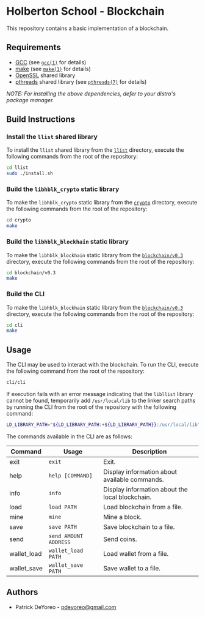 # Holberton School - Blockchain

This repository contains a basic implementation of a blockchain.

## Requirements

- [GCC](https://gcc.gnu.org/) (see [`gcc(1)`](https://www.man7.org/linux/man-pages/man1/gcc.1.html) for details)
- [make](https://www.gnu.org/software/make/) (see [`make(1)`](https://man7.org/linux/man-pages/man1/make.1.html) for details)
- [OpenSSL](https://www.openssl.org/) shared library
- [pthreads](https://en.wikipedia.org/wiki/Pthreads) shared library (see [`pthreads(7)`](https://man7.org/linux/man-pages/man7/pthreads.7.html) for details)

*NOTE: For installing the above dependencies, defer to your distro's package manager.*

## Build Instructions

### Install the `llist` shared library

To install the `llist` shared library from the [`llist`](llist/) directory, execute the following commands from the root of the repository:

```sh
cd llist
sudo ./install.sh
```

### Build the `libhblk_crypto` static library

To make the `libhblk_crypto` static library from the [`crypto`](crypto/) directory, execute the following commands from the root of the repository:

```sh
cd crypto
make
```

### Build the `libhblk_blockhain` static library

To make the `libhblk_blockhain` static library from the [`blockchain/v0.3`](blockchain/v0.3/) directory, execute the following commands from the root of the repository:

```sh
cd blockchain/v0.3
make
```

### Build the CLI

To make the `libhblk_blockhain` static library from the [`blockchain/v0.3`](blockchain/v0.3/) directory, execute the following commands from the root of the repository:

```sh
cd cli
make
```

## Usage

The CLI may be used to interact with the blockchain. To run the CLI, execute the following command from the root of the repository:

```sh
cli/cli
```

If execution fails with an error message indicating that the `libllist` library cannot be found, temporarily add `/usr/local/lib` to the linker search paths by running the CLI from the root of the repository with the following command:

```sh
LD_LIBRARY_PATH="${LD_LIBRARY_PATH:+${LD_LIBRARY_PATH}}:/usr/local/lib" cli/cli
```

The commands available in the CLI are as follows:

| Command     | Usage                 | Description                                     |
| ----------- | --------------------- | ----------------------------------------------- |
| exit        | `exit`                | Exit.                                           |
| help        | `help [COMMAND]`      | Display information about available commands.   |
| info        | `info`                | Display information about the local blockchain. |
| load        | `load PATH`           | Load blockchain from a file.                    |
| mine        | `mine`                | Mine a block.                                   |
| save        | `save PATH`           | Save blockchain to a file.                      |
| send        | `send AMOUNT ADDRESS` | Send coins.                                     |
| wallet_load | `wallet_load PATH`    | Load wallet from a file.                        |
| wallet_save | `wallet_save PATH`    | Save wallet to a file.                          |

## Authors

- Patrick DeYoreo - <pdeyoreo@gmail.com>
